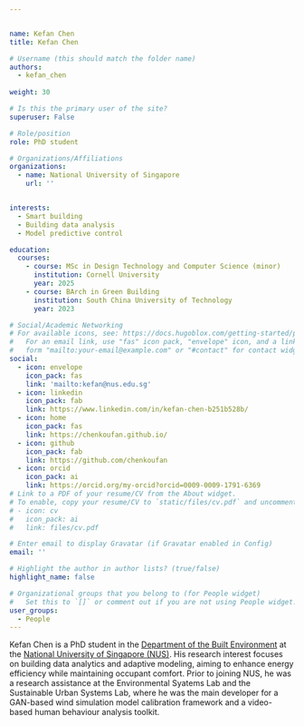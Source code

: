 ```yaml
---


name: Kefan Chen
title: Kefan Chen

# Username (this should match the folder name)
authors:
  - kefan_chen
  
weight: 30

# Is this the primary user of the site? 
superuser: False

# Role/position
role: PhD student

# Organizations/Affiliations
organizations:
  - name: National University of Singapore
    url: ''


interests:
  - Smart building
  - Building data analysis
  - Model predictive control

education:
  courses:
    - course: MSc in Design Technology and Computer Science (minor)
      institution: Cornell University
      year: 2025
    - course: BArch in Green Building
      institution: South China University of Technology
      year: 2023

# Social/Academic Networking
# For available icons, see: https://docs.hugoblox.com/getting-started/page-builder/#icons
#   For an email link, use "fas" icon pack, "envelope" icon, and a link in the
#   form "mailto:your-email@example.com" or "#contact" for contact widget.
social:
  - icon: envelope
    icon_pack: fas
    link: 'mailto:kefan@nus.edu.sg'
  - icon: linkedin
    icon_pack: fab
    link: https://www.linkedin.com/in/kefan-chen-b251b528b/
  - icon: home
    icon_pack: fas
    link: https://chenkoufan.github.io/
  - icon: github
    icon_pack: fab
    link: https://github.com/chenkoufan
  - icon: orcid
    icon_pack: ai
    link: https://orcid.org/my-orcid?orcid=0009-0009-1791-6369
# Link to a PDF of your resume/CV from the About widget.
# To enable, copy your resume/CV to `static/files/cv.pdf` and uncomment the lines below.
# - icon: cv
#   icon_pack: ai
#   link: files/cv.pdf

# Enter email to display Gravatar (if Gravatar enabled in Config)
email: ''

# Highlight the author in author lists? (true/false)
highlight_name: false

# Organizational groups that you belong to (for People widget)
#   Set this to `[]` or comment out if you are not using People widget.
user_groups:
  - People
---
```


Kefan Chen is a PhD student in the [Department of the Built Environment](https://cde.nus.edu.sg/dbe/) at the [National University of Singapore (NUS)](http://www.nus.edu.sg). His research interest focuses on building data analytics and adaptive modeling, aiming to enhance energy efficiency while maintaining occupant comfort. Prior to joining NUS, he was a research assistance at the Environmental Syatems Lab and the Sustainable Urban Systems Lab, where he was the main developer for a GAN-based wind simulation model calibration framework and a video-based human behaviour analysis toolkit.
